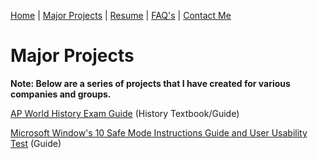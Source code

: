 [Home](home-page.md) | [Major Projects](Major_Projects.md) | [Resume](resume.md) | [FAQ's](FAQ.md) | [Contact Me](Contact_Me.md)


# **Major Projects** 

**Note: Below are a series of projects that I have created for various companies and groups.** 

[AP World History Exam Guide](AP_World_History_Study_Guide.md) (History Textbook/Guide) 

[Microsoft Window's 10 Safe Mode Instructions Guide and User Usability Test](Quick_Start_Guide.md) (Guide) 


